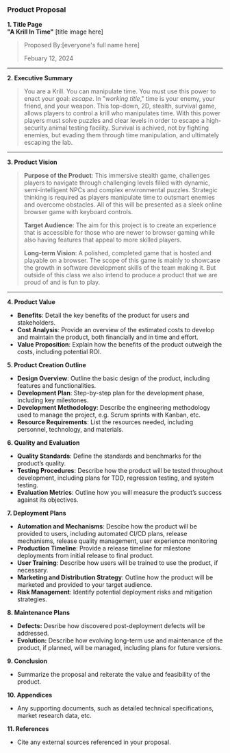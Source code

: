 ### Product Proposal

**1. Title Page**  
   **"A Krill In Time"** [title image here]

   > Proposed By:[everyone's full name here]
   >
   > Febuary 12, 2024
   
_________________

**2. Executive Summary**

   > You are a Krill. You can manipulate time. You must use this power to enact your goal: *escape*. In "*working title*," time is your enemy, your friend, and your weapon. This top-down, 2D, stealth, survival game, allows players to control a krill who manipulates time. With this power players must solve puzzles and clear levels in order to escape a high-security animal testing facility. Survival is achived, not by fighting enemies, but evading them through time manipulation, and ultimately escaping the lab. 
   
_________________

**3. Product Vision**  
   >**Purpose of the Product**: This immersive stealth game, challenges players to navigate through challenging levels filled with dynamic, semi-intelligent NPCs and complex environmental puzzles. Strategic thinking is required as players manipulate time to outsmart enemies and overcome obstacles. All of this will be presented as a sleek online browser game with keyboard controls.
   >  
   >**Target Audience**: The aim for this project is to create an experience that is accessible for those who are newer to browser gaming while also having features that appeal to more skilled players.   
   >
   >**Long-term Vision**: A polished, completed game that is hosted and playable on a browser. The scope of this game is mainly to showcase the growth in software development skills of the team making it. But outside of this class we also intend to produce a product that we are proud of and is fun to play. 
_________________


**4. Product Value**
   - **Benefits**: Detail the key benefits of the product for users and stakeholders.
   - **Cost Analysis**: Provide an overview of the estimated costs to develop and maintain the product, both financially and in time and effort.
   - **Value Proposition**: Explain how the benefits of the product outweigh the costs, including potential ROI.

**5. Product Creation Outline**
   - **Design Overview**: Outline the basic design of the product, including features and functionalities.
   - **Development Plan**: Step-by-step plan for the development phase, including key milestones.
   - **Development Methodology**: Describe the engineering methodology used to manage the project, e.g. Scrum sprints with Kanban, etc.
   - **Resource Requirements**: List the resources needed, including personnel, technology, and materials.

**6. Quality and Evaluation**
   - **Quality Standards**: Define the standards and benchmarks for the product’s quality.
   - **Testing Procedures**: Describe how the product will be tested throughout development, including plans for TDD, regression testing, and system testing. 
   - **Evaluation Metrics**: Outline how you will measure the product’s success against its objectives.

**7. Deployment Plans**
   - **Automation and Mechanisms**: Descibe how the product will be provided to users, including automated CI/CD plans, release mechanisms, release quality management, user experience monitoring
   - **Production Timeline**: Provide a release timeline for milestone deployments from initial release to final product.
   - **User Training**: Describe how users will be trained to use the product, if necessary.
   - **Marketing and Distribution Strategy**: Outline how the product will be marketed and provided to your target audience.
   - **Risk Management**: Identify potential deployment risks and mitigation strategies.

**8. Maintenance Plans**
   - **Defects:** Desribe how discovered post-deployment defects will be addressed. 
   - **Evolution:** Describe how evolving long-term use and maintenance of the product, if planned, will be managed, including plans for future versions.

**9. Conclusion**
   - Summarize the proposal and reiterate the value and feasibility of the product.

**10. Appendices**
   - Any supporting documents, such as detailed technical specifications, market research data, etc.

**11. References**
   - Cite any external sources referenced in your proposal.